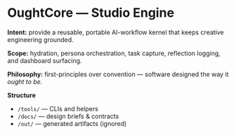 # OughtCore — Studio Engine

**Intent:** provide a reusable, portable AI-workflow kernel that keeps creative engineering grounded.

**Scope:** hydration, persona orchestration, task capture, reflection logging, and dashboard surfacing.

**Philosophy:** first-principles over convention — software designed the way it *ought to be*.

**Structure**
- `/tools/` — CLIs and helpers
- `/docs/` — design briefs & contracts
- `/out/` — generated artifacts (ignored)
